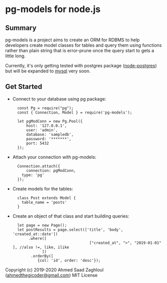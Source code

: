 # pg-models for node.js

## Summary

pg-models is a project aims to create an ORM for RDBMS to help developers create model classes for tables and query them using functions rather than plain string that is error-prune once the query start to gets a little long.

Currently, it's only getting tested with postgres package ([node-postgres](https://www.npmjs.com/package/pg)) but will be expanded to [mysql](https://www.npmjs.com/package/mysql) very soon.

## Get Started

- Connect to your database using pg package:

        const Pg = require("pg");
        const { Connection, Model } = require('pg-models');
        
        let pgModConn = new Pg.Pool({
        	host: '127.0.0.1',
        	user: 'admin',
        	database: 'sampledb',
        	password: '*******',
        	port: 5432
        });

- Attach your connection with pg-models:

        Connection.attach({
        	connection: pgModConn,
          type: 'pg'
        });

- Create models for the tables:

        class Post extends Model {
          table_name = 'posts'
        }

- Create an object of that class and start building queries:

        let page = new Page();
        let postResults = page.select(['title', 'body', 'created_at::date'])
             .where([
        								["created_at", ">", "2019-01-01" ], //also !=, like, ilike
                   ])
              .orderBy([
                 {col: 'id', order: 'desc'});

Copyright (c) 2019-2020 Ahmed Saad Zaghloul (ahmedthegicoder@gmail.com)
MIT License
